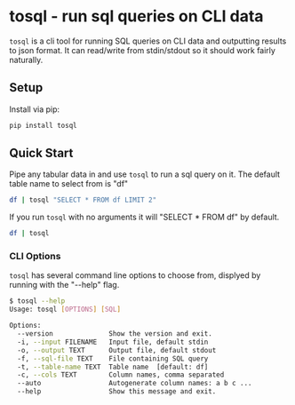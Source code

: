 # tosql - run sql queries on CLI data

`tosql` is a cli tool for running SQL queries on CLI data and outputting results to json
format. It can read/write from stdin/stdout so it should work fairly naturally.

## Setup

Install via pip:

```bash
pip install tosql
```

## Quick Start

Pipe any tabular data in and use `tosql` to run a sql query on it. The default table
name to select from is "df"

```bash
df | tosql "SELECT * FROM df LIMIT 2"
```

If you run `tosql` with no arguments it will "SELECT * FROM df" by default.

```bash
df | tosql
```

### CLI Options

`tosql` has several command line options to choose from, displyed by running with the
"--help" flag.

```bash
$ tosql --help
Usage: tosql [OPTIONS] [SQL]

Options:
  --version              Show the version and exit.
  -i, --input FILENAME   Input file, default stdin
  -o, --output TEXT      Output file, default stdout
  -f, --sql-file TEXT    File containing SQL query
  -t, --table-name TEXT  Table name  [default: df]
  -c, --cols TEXT        Column names, comma separated
  --auto                 Autogenerate column names: a b c ...
  --help                 Show this message and exit.
```
